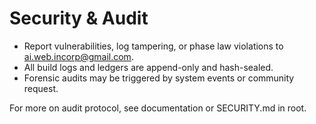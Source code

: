 # Security & Audit

- Report vulnerabilities, log tampering, or phase law violations to ai.web.incorp@gmail.com.
- All build logs and ledgers are append-only and hash-sealed.  
- Forensic audits may be triggered by system events or community request.

For more on audit protocol, see documentation or SECURITY.md in root.
